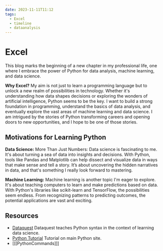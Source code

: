 ```yaml
---
date: 2023-11-11T11:12
tags:
  - Excel
  - timeline
  - dataanalysis
---
```


# Excel

This blog marks the beginning of a new chapter in my professional life, one where I embrace the power of Python for data analysis, machine learning, and data science.

**Why Excel?** My aim is not just to learn a programming language but to unlock a new realm of possibilities in technology. Whether it's understanding how data shapes decisions or exploring the wonders of artificial intelligence, Python seems to be the key.
I want to build a strong foundation in programming, understand the basics of data analysis, and eventually explore the vast areas of machine learning and data science. I am intrigued by the stories of Python transforming careers and opening doors to new opportunities, and I hope to be one of those stories.

## Motivations for Learning Python

**Data Science:** More Than Just Numbers: Data science is fascinating to me. It's about turning a sea of data into insights and decisions. With Python, tools like Pandas and Matplotlib can help dissect and visualize data in ways that make sense and tell a story. It’s about uncovering the hidden narratives in data, and that's something I really look forward to mastering.

**Machine Learning:** Machine learning is another topic I'm eager to explore. It's about teaching computers to learn and make predictions based on data. With Python's libraries like scikit-learn and TensorFlow, the possibilities seem endless. From recognizing patterns to predicting outcomes, the potential applications are vast and exciting.

## Resources
  * [Dataquest](https://www.dataquest.io/course/introduction-to-python/) Dataquest teaches Python syntax in the context of learning data science.
  * [Python Tutorial](https://docs.python.org/3/tutorial/) Tutorial on main Python site.
  * [[[PythonCommands]]]
